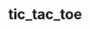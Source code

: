# tic_tac_toe
<img src="[img_girl.jpg](https://github.com/hmu35/tic_tac_toe/blob/main/Screenshot%20(324).png?raw=true)https://github.com/hmu35/tic_tac_toe/blob/main/Screenshot%20(324).png?raw=true" alt="" >
